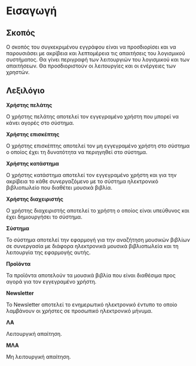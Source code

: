 # Εισαγωγή

## Σκοπός

Ο σκοπός του συγκεκριμένου εγγράφου είναι να προσδιορίσει και να παρουσιάσει με ακρίβεια και λεπτομέρεια τις απαιτήσεις του λογισμικού συστήματος. Θα γίνει περιγραφή των λειτουργιών του λογισμικού και των απαιτήσεων. Θα προσδιοριστούν οι λειτουργίες και οι ενέργειες των χρηστών. 

## Λεξιλόγιο

**Χρήστης πελάτης**

Ο χρήστης πελάτης αποτελεί τον εγγεγραμένο χρήστη που μπορεί να κάνει αγορές στο σύστημα.

**Χρήστης επισκέπτης**

Ο χρήστης επισκέπτης αποτελεί τον μη εγγεγραμένο χρήστη στο σύστημα ο οποίος έχει τη δυνατότητα να περιηγηθεί στο σύστημα.

**Χρήστης κατάστημα**

Ο χρήστης κατάστημα αποτελεί τον εγγεγραμένο χρήστη και για την ακρίβεια το κάθε συνεργαζόμενο με το σύστημα ηλεκτρονικό βιβλιοπωλείο που διαθέτει μουσικά βιβλία.

**Χρήστης διαχειριστής**

Ο χρήστης διαχειριστής αποτελεί το χρήστη ο οποίος είναι υπεύθυνος και έχει δημιουργήσει το σύστημα.

**Σύστημα**

Το σύστημα αποτελεί την εφαρμογή για την αναζήτηση μουσικών βιβλίων σε συνεργασία με διάφορα ηλεκτρονικά μουσικά βιβλιοπωλεία και τη λειτουργία της εφαρμογής αυτής.

**Προϊόντα**

Τα προϊόντα αποτελούν τα μουσικά βιβλία που είναι διαθέσιμα προς αγορά για τον εγγεγραμένο χρήστη.

**Νewsletter**

To Newsletter αποτελεί το ενημερωτικό ηλεκτρονικό έντυπο το οποίο λαμβάνουν οι χρήστες σε προσωπικό ηλεκτρονικό μήνυμα.

**ΛΑ**

Λειτουργική απαίτηση.

**ΜΛΑ**

Μη λειτουργική απαίτηση.
